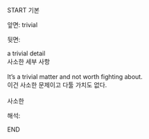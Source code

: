 START
기본

앞면:
trivial


뒷면:
<div>a trivial detail </div><div>사소한 세부 사항</div><div><br></div><div><div>It’s a trivial matter and not worth fighting about. </div><div><div>이건 사소한 문제이고 다툴 가치도 없다.</div></div></div><div><br></div><div>사소한</div>


해석:

END